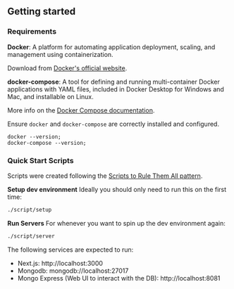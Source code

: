 ## Getting started

### Requirements

**Docker**: A platform for automating application deployment, scaling, and
management using containerization.

Download from [Docker's official website](https://www.docker.com/products/docker-desktop).

**docker-compose**: A tool for defining and running multi-container Docker
applications with YAML files, included in Docker Desktop for Windows and Mac,
and installable on Linux.

More info on the [Docker Compose documentation](https://docs.docker.com/compose/).

Ensure `docker` and `docker-compose` are correctly installed and configured.

```
docker --version;
docker-compose --version;
```

### Quick Start Scripts

Scripts were created following the [Scripts to Rule Them All pattern](https://github.blog/2015-06-30-scripts-to-rule-them-all/).

**Setup dev environment**
Ideally you should only need to run this on the first time:
```sh
./script/setup
```

**Run Servers**
For whenever you want to spin up the dev environment again:
```sh
./script/server
```

The following services are expected to run:

- Next.js: http://localhost:3000
- Mongodb: mongodb://localhost:27017
- Mongo Express (Web UI to interact with the DB): http://localhost:8081
